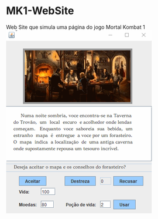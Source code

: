 # MK1-WebSite
 Web Site que simula uma página do jogo Mortal Kombat 1
 ![Texto Alternativo](https://github.com/Carlos-E-A-Oliveira/Livro-Jogo/blob/master/LivroJogo.gif)
